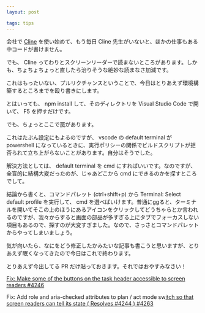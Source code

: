 ```yaml
---
layout: post

tags: tips
---
```


会社で [Cline](https://github.com/cline/cline) を使い始めて、もう毎日 Cline 先生がいないと、ほかの仕事もある中コードが書けません。

でも、 Cline ってわりとスクリーンリーダーで読まないところがあります。しかも、ちょちょちょっと直したら治りそうな絶妙な読まなさ加減です。

これはもったいない、プルリクチャンスということで、今日はとりあえず環境構築するところまでを殴り書きにします。

とはいっても、 npm install して、そのディレクトリを Visual Studio Code で開いて、 F5 を押すだけです。

でも、ちょっとここで罠があります。

これはたぶん設定にもよるのですが、 vscode の default terminal が powershell になっているときに、実行ポリシーの関係でビルドスクリプトが拒否られて立ち上がらないことがあります。自分はそうでした。

解決方法としては、 default terminal を cmd にすればいいです。なのですが、全盲的に結構大変だったのが、じゃあどこから cmd にできるのかを探すところでして。

結論から書くと、コマンドパレット (ctrl+shift+p) から Terminal: Select default profile を実行して、 cmd を選べばいけます。普通にggると、ターミナルを開いてそこの上のほうにあるアイコンをクリックしてどうちゃらとか言われるのですが、我々からすると画面の部品が多すぎる上にタブでフォーカスしない項目もあるので、探すのが大変すぎました。なので、さっさとコマンドパレットからやってしまいましょう。

気が向いたら、なにをどう修正したかみたいな記事も書こうと思いますが、とりあえず眠くなってきたので今日はこれで終わります。

とりあえず今出してる PR だけ貼っておきます。それではおやすみなさい！

[Fix: Make some of the buttons on the task header accessible to screen readers #4246](https://github.com/shrijayan/TWCline-open-source/commit/484a19377393e5a89c277ffc982d7e2f60306e3e)

Fix: Add role and aria-checked attributes to plan / act mode sw[itch so that screen readers can tell its state ( Resolves #4244 ) #4263](https://github.com/cline/cline/pull/4263)
